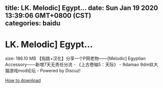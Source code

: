 
title: LK. Melodic] Egypt…
date: Sun Jan 19 2020 13:39:06 GMT+0800 (CST)    
categories: baidu
---

# LK. Melodic] Egypt…
size: 186.10 MB
 【指路+汉化】分享一个P网老物——[Melodic] Egyptian Accessory——新增7天无责任分流 - 《上古卷轴5：天际》 - 9damao 9dm玖大猫游戏mod论坛 - Powered by Discuz!
 

[How to download](https://bpcam.bemobtrk.com/go/2ceec3aa-1ca2-46d6-b9ff-aaa5c184517c?jno=724)